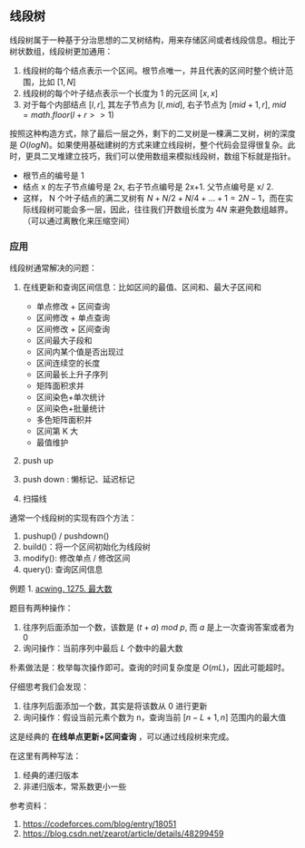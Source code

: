 ## 线段树
线段树属于一种基于分治思想的二叉树结构，用来存储区间或者线段信息。相比于树状数组，线段树更加通用：

1. 线段树的每个结点表示一个区间。根节点唯一，并且代表的区间时整个统计范围，比如 $[1, N]$
2. 线段树的每个叶子结点表示一个长度为 1 的元区间 $[x, x]$
3. 对于每个内部结点 $[l, r]$, 其左子节点为 $[l, mid]$, 右子节点为 $[mid+1, r]$, $mid = math.floor(l+r >>1)$

按照这种构造方式，除了最后一层之外，剩下的二叉树是一棵满二叉树，树的深度是 $O(logN)$。如果使用基础建树的方式来建立线段树，整个代码会显得很复杂。此时，更具二叉堆建立技巧，我们可以使用数组来模拟线段树，数组下标就是指针。
- 根节点的编号是 1
- 结点 x 的左子节点编号是 2x, 右子节点编号是 2x+1. 父节点编号是 x/ 2.
- 这样， N 个叶子结点的满二叉树有 $N + N/2 + N/4 + ... + 1 = 2N - 1$，而在实际线段树可能会多一层，因此，往往我们开数组长度为 $4N$ 来避免数组越界。（可以通过离散化来压缩空间）


### 应用
线段树通常解决的问题：
1. 在线更新和查询区间信息：比如区间的最值、区间和、最大子区间和
   - 单点修改 + 区间查询
   - 区间修改 + 单点查询
   - 区间修改 + 区间查询
   - 区间最大子段和
   - 区间内某个值是否出现过
   - 区间连续空的长度
   - 区间最长上升子序列
   - 矩阵面积求并
   - 区间染色+单次统计
   - 区间染色+批量统计
   - 多色矩阵面积并
   - 区间第 K 大
   - 最值维护



2. push up
3. push down : 懒标记、延迟标记
4. 扫描线

通常一个线段树的实现有四个方法：
1. pushup() / pushdown()
2. build()：将一个区间初始化为线段树
3. modify(): 修改单点 / 修改区间
4. query(): 查询区间信息



例题 1. [acwing. 1275. 最大数](https://www.acwing.com/problem/content/1277/)

题目有两种操作：
1. 往序列后面添加一个数，该数是 $(t+a) \  mod \ p$, 而 $a$ 是上一次查询答案或者为 $0$
2. 询问操作：当前序列中最后 $L$ 个数中的最大数

朴素做法是：枚举每次操作即可。查询的时间复杂度是 $O(mL)$，因此可能超时。

仔细思考我们会发现：
1. 往序列后面添加一个数，其实是将该数从 0 进行更新
2. 询问操作：假设当前元素个数为 n，查询当前 $[n-L+1, n]$ 范围内的最大值

这是经典的 **在线单点更新+区间查询** ，可以通过线段树来完成。

在这里有两种写法：
1. 经典的递归版本
2. 非递归版本，常系数更小一些

参考资料：
1. https://codeforces.com/blog/entry/18051
2. https://blog.csdn.net/zearot/article/details/48299459

